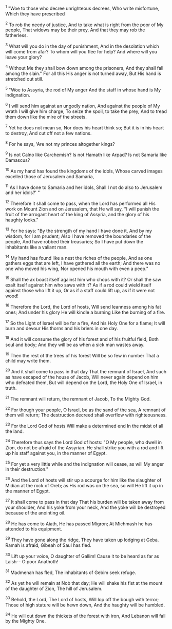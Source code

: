 <sup>1</sup> 
"Woe to those who decree unrighteous decrees, Who write misfortune, Which they have prescribed 

<sup>2</sup> 
To rob the needy of justice, And to take what is right from the poor of My people, That widows may be their prey, And that they may rob the fatherless. 

<sup>3</sup> 
What will you do in the day of punishment, And in the desolation which will come from afar? To whom will you flee for help? And where will you leave your glory? 

<sup>4</sup> 
Without Me they shall bow down among the prisoners, And they shall fall among the slain." For all this His anger is not turned away, But His hand is stretched out still.

<sup>5</sup> 
"Woe to Assyria, the rod of My anger And the staff in whose hand is My indignation. 

<sup>6</sup> 
I will send him against an ungodly nation, And against the people of My wrath I will give him charge, To seize the spoil, to take the prey, And to tread them down like the mire of the streets. 

<sup>7</sup> 
Yet he does not mean so, Nor does his heart think so; But it is in his heart to destroy, And cut off not a few nations. 

<sup>8</sup> 
For he says, 'Are not my princes altogether kings? 

<sup>9</sup> 
Is not Calno like Carchemish? Is not Hamath like Arpad? Is not Samaria like Damascus? 

<sup>10</sup> 
As my hand has found the kingdoms of the idols, Whose carved images excelled those of Jerusalem and Samaria, 

<sup>11</sup> 
As I have done to Samaria and her idols, Shall I not do also to Jerusalem and her idols?' " 

<sup>12</sup> 
Therefore it shall come to pass, when the Lord has performed all His work on Mount Zion and on Jerusalem, that He will say, "I will punish the fruit of the arrogant heart of the king of Assyria, and the glory of his haughty looks." 

<sup>13</sup> 
For he says: "By the strength of my hand I have done it, And by my wisdom, for I am prudent; Also I have removed the boundaries of the people, And have robbed their treasuries; So I have put down the inhabitants like a valiant man. 

<sup>14</sup> 
My hand has found like a nest the riches of the people, And as one gathers eggs that are left, I have gathered all the earth; And there was no one who moved his wing, Nor opened his mouth with even a peep." 

<sup>15</sup> 
Shall the ax boast itself against him who chops with it? Or shall the saw exalt itself against him who saws with it? As if a rod could wield itself against those who lift it up, Or as if a staff could lift up, as if it were not wood! 

<sup>16</sup> 
Therefore the Lord, the Lord of hosts, Will send leanness among his fat ones; And under his glory He will kindle a burning Like the burning of a fire. 

<sup>17</sup> 
So the Light of Israel will be for a fire, And his Holy One for a flame; It will burn and devour His thorns and his briers in one day. 

<sup>18</sup> 
And it will consume the glory of his forest and of his fruitful field, Both soul and body; And they will be as when a sick man wastes away. 

<sup>19</sup> 
Then the rest of the trees of his forest Will be so few in number That a child may write them.

<sup>20</sup> 
And it shall come to pass in that day That the remnant of Israel, And such as have escaped of the house of Jacob, Will never again depend on him who defeated them, But will depend on the Lord, the Holy One of Israel, in truth. 

<sup>21</sup> 
The remnant will return, the remnant of Jacob, To the Mighty God. 

<sup>22</sup> 
For though your people, O Israel, be as the sand of the sea, A remnant of them will return; The destruction decreed shall overflow with righteousness. 

<sup>23</sup> 
For the Lord God of hosts Will make a determined end In the midst of all the land. 

<sup>24</sup> 
Therefore thus says the Lord God of hosts: "O My people, who dwell in Zion, do not be afraid of the Assyrian. He shall strike you with a rod and lift up his staff against you, in the manner of Egypt. 

<sup>25</sup> 
For yet a very little while and the indignation will cease, as will My anger in their destruction." 

<sup>26</sup> 
And the Lord of hosts will stir up a scourge for him like the slaughter of Midian at the rock of Oreb; as His rod was on the sea, so will He lift it up in the manner of Egypt. 

<sup>27</sup> 
It shall come to pass in that day That his burden will be taken away from your shoulder, And his yoke from your neck, And the yoke will be destroyed because of the anointing oil. 

<sup>28</sup> 
He has come to Aiath, He has passed Migron; At Michmash he has attended to his equipment. 

<sup>29</sup> 
They have gone along the ridge, They have taken up lodging at Geba. Ramah is afraid, Gibeah of Saul has fled. 

<sup>30</sup> 
Lift up your voice, O daughter of Gallim! Cause it to be heard as far as Laish-- O poor Anathoth! 

<sup>31</sup> 
Madmenah has fled, The inhabitants of Gebim seek refuge. 

<sup>32</sup> 
As yet he will remain at Nob that day; He will shake his fist at the mount of the daughter of Zion, The hill of Jerusalem. 

<sup>33</sup> 
Behold, the Lord, The Lord of hosts, Will lop off the bough with terror; Those of high stature will be hewn down, And the haughty will be humbled. 

<sup>34</sup> 
He will cut down the thickets of the forest with iron, And Lebanon will fall by the Mighty One.